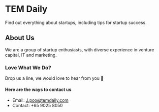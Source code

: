 # TEM Daily
Find out everything about startups, including tips for startup success.

## About Us
We are a group of startup enthusiasts, with diverse experience in venture capital, IT and marketing.

### Love What We Do? 
Drop us a line, we would love to hear from you &#x1F499;

#### Here are the ways to contact us

* Email: J.poo@temdaily.com
* Contact: +65 9025 8050
